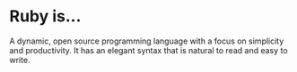 # Ruby is...

A dynamic, open source programming language with a focus on simplicity and productivity. It has an elegant syntax that is natural to read and easy to write. 
